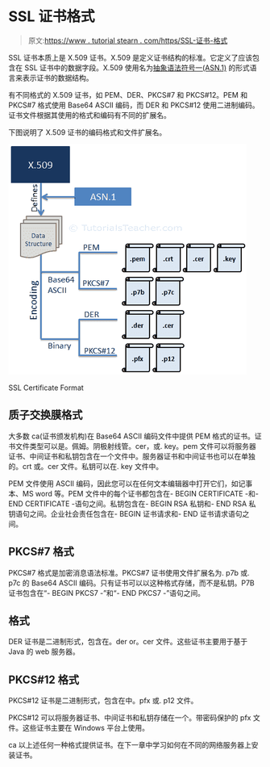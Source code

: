 # SSL 证书格式

> 原文:[https://www . tutorial stearn . com/https/SSL-证书-格式](https://www.tutorialsteacher.com/https/ssl-certificate-format)

SSL 证书本质上是 X.509 证书。X.509 是定义证书结构的标准。它定义了应该包含在 SSL 证书中的数据字段。X.509 使用名为[抽象语法符号一(ASN.1)](https://en.wikipedia.org/wiki/Abstract_Syntax_Notation_One) 的形式语言来表示证书的数据结构。

有不同格式的 X.509 证书，如 PEM、DER、PKCS#7 和 PKCS#12。PEM 和 PKCS#7 格式使用 Base64 ASCII 编码，而 DER 和 PKCS#12 使用二进制编码。证书文件根据其使用的格式和编码有不同的扩展名。

下图说明了 X.509 证书的编码格式和文件扩展名。

[![](img/8952175e63db2845d7fd0ba0adabe5ee.png)](../../Content/images/https/ssl-certificate-format.png) 

SSL Certificate Format



## 质子交换膜格式

大多数 ca(证书颁发机构)在 Base64 ASCII 编码文件中提供 PEM 格式的证书。证书文件类型可以是。佩姆。阴极射线管。cer，或. key。pem 文件可以将服务器证书、中间证书和私钥包含在一个文件中。服务器证书和中间证书也可以在单独的。crt 或。cer 文件。私钥可以在. key 文件中。

PEM 文件使用 ASCII 编码，因此您可以在任何文本编辑器中打开它们，如记事本、MS word 等。PEM 文件中的每个证书都包含在- BEGIN CERTIFICATE -和- END CERTIFICATE -语句之间。私钥包含在- BEGIN RSA 私钥和- END RSA 私钥语句之间。企业社会责任包含在- BEGIN 证书请求和- END 证书请求语句之间。

## PKCS#7 格式

PKCS#7 格式是加密消息语法标准。PKCS#7 证书使用文件扩展名为. p7b 或. p7c 的 Base64 ASCII 编码。只有证书可以以这种格式存储，而不是私钥。P7B 证书包含在“- BEGIN PKCS7 -”和“- END PKCS7 -”语句之间。

## 格式

DER 证书是二进制形式，包含在。der or。cer 文件。这些证书主要用于基于 Java 的 web 服务器。

## PKCS#12 格式

PKCS#12 证书是二进制形式，包含在中。pfx 或. p12 文件。

PKCS#12 可以将服务器证书、中间证书和私钥存储在一个。带密码保护的 pfx 文件。这些证书主要在 Windows 平台上使用。

ca 以上述任何一种格式提供证书。在下一章中学习如何在不同的网络服务器上安装证书。